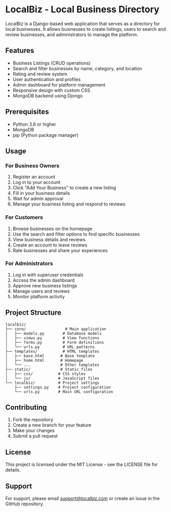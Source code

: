 # LocalBiz - Local Business Directory

LocalBiz is a Django-based web application that serves as a directory for local businesses. It allows businesses to create listings, users to search and review businesses, and administrators to manage the platform.

## Features

- Business Listings (CRUD operations)
- Search and filter businesses by name, category, and location
- Rating and review system
- User authentication and profiles
- Admin dashboard for platform management
- Responsive design with custom CSS
- MongoDB backend using Djongo

## Prerequisites

- Python 3.8 or higher
- MongoDB
- pip (Python package manager)

## Usage

### For Business Owners

1. Register an account
2. Log in to your account
3. Click "Add Your Business" to create a new listing
4. Fill in your business details
5. Wait for admin approval
6. Manage your business listing and respond to reviews

### For Customers

1. Browse businesses on the homepage
2. Use the search and filter options to find specific businesses
3. View business details and reviews
4. Create an account to leave reviews
5. Rate businesses and share your experiences

### For Administrators

1. Log in with superuser credentials
2. Access the admin dashboard
3. Approve new business listings
4. Manage users and reviews
5. Monitor platform activity

## Project Structure

```
localbiz/
├── core/                 # Main application
│   ├── models.py        # Database models
│   ├── views.py         # View functions
│   ├── forms.py         # Form definitions
│   └── urls.py          # URL patterns
├── templates/           # HTML templates
│   ├── base.html       # Base template
│   ├── home.html       # Homepage
│   └── ...             # Other templates
├── static/             # Static files
│   ├── css/           # CSS styles
│   └── js/            # JavaScript files
└── localbiz/          # Project settings
    ├── settings.py    # Project configuration
    └── urls.py        # Main URL configuration
```

## Contributing

1. Fork the repository
2. Create a new branch for your feature
3. Make your changes
4. Submit a pull request

## License

This project is licensed under the MIT License - see the LICENSE file for details.

## Support

For support, please email support@localbiz.com or create an issue in the GitHub repository. 

